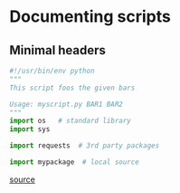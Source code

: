 # Documenting scripts

## Minimal headers

```python
#!/usr/bin/env python
"""
This script foos the given bars

Usage: myscript.py BAR1 BAR2
"""
import os   # standard library
import sys

import requests  # 3rd party packages

import mypackage  # local source
```

[source](https://stackoverflow.com/a/9225336/13157180)
